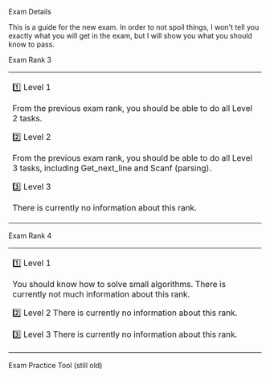 Exam Details

This is a guide for the new exam. In order to not spoil things, I won't tell you exactly what you will get in the exam, but I will show you what you should know to pass.


Exam Rank 3

<table><tr><td>
  
1️⃣ Level 1
  
From the previous exam rank, you should be able to do all Level 2 tasks.

2️⃣ Level 2

From the previous exam rank, you should be able to do all Level 3 tasks, including Get_next_line and Scanf (parsing).

3️⃣ Level 3

There is currently no information about this rank.

</table></tr></td>

Exam Rank 4

<table><tr><td>
  
1️⃣ Level 1

You should know how to solve small algorithms.
There is currently not much information about this rank.

2️⃣ Level 2
There is currently no information about this rank.

3️⃣ Level 3
There is currently no information about this rank.

</table></tr></td>
Exam Practice Tool (still old)
